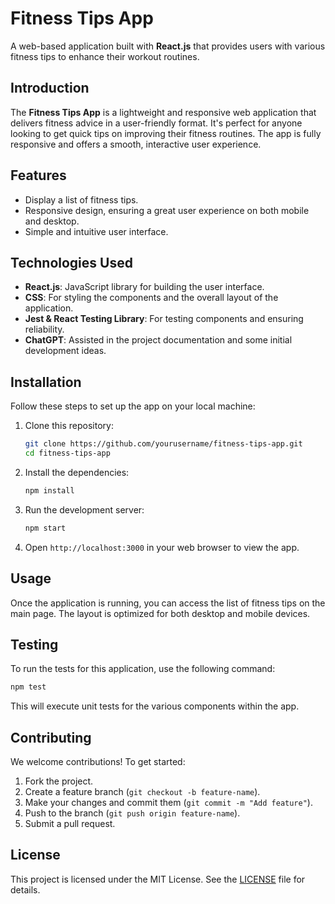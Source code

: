 
# Fitness Tips App

A web-based application built with **React.js** that provides users with various fitness tips to enhance their workout routines.

## Introduction

The **Fitness Tips App** is a lightweight and responsive web application that delivers fitness advice in a user-friendly format. It's perfect for anyone looking to get quick tips on improving their fitness routines. The app is fully responsive and offers a smooth, interactive user experience.

## Features

- Display a list of fitness tips.
- Responsive design, ensuring a great user experience on both mobile and desktop.
- Simple and intuitive user interface.

## Technologies Used

- **React.js**: JavaScript library for building the user interface.
- **CSS**: For styling the components and the overall layout of the application.
- **Jest & React Testing Library**: For testing components and ensuring reliability.
- **ChatGPT**: Assisted in the project documentation and some initial development ideas.

## Installation

Follow these steps to set up the app on your local machine:

1. Clone this repository:

   ```bash
   git clone https://github.com/yourusername/fitness-tips-app.git
   cd fitness-tips-app
   ```

2. Install the dependencies:

   ```bash
   npm install
   ```

3. Run the development server:

   ```bash
   npm start
   ```

4. Open `http://localhost:3000` in your web browser to view the app.

## Usage

Once the application is running, you can access the list of fitness tips on the main page. The layout is optimized for both desktop and mobile devices.

## Testing

To run the tests for this application, use the following command:

```bash
npm test
```

This will execute unit tests for the various components within the app.

## Contributing

We welcome contributions! To get started:

1. Fork the project.
2. Create a feature branch (`git checkout -b feature-name`).
3. Make your changes and commit them (`git commit -m "Add feature"`).
4. Push to the branch (`git push origin feature-name`).
5. Submit a pull request.

## License

This project is licensed under the MIT License. See the [LICENSE](LICENSE) file for details.
